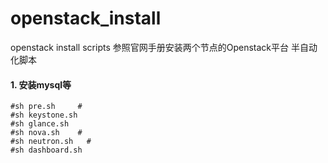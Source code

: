 # openstack_install
openstack install scripts
参照官网手册安装两个节点的Openstack平台
半自动化脚本
#### 1. 安装mysql等
```
#sh pre.sh     #
#sh keystone.sh
#sh glance.sh
#sh nova.sh    #
#sh neutron.sh   #
#sh dashboard.sh
```
